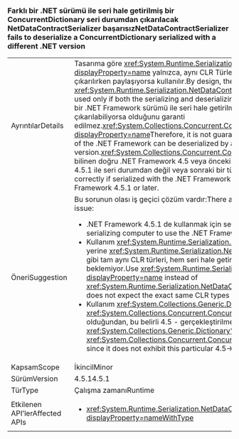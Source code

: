 ### <a name="netdatacontractserializer-fails-to-deserialize-a-concurrentdictionary-serialized-with-a-different-net-version"></a><span data-ttu-id="c4d54-101">Farklı bir .NET sürümü ile seri hale getirilmiş bir ConcurrentDictionary seri durumdan çıkarılacak NetDataContractSerializer başarısız</span><span class="sxs-lookup"><span data-stu-id="c4d54-101">NetDataContractSerializer fails to deserialize a ConcurrentDictionary serialized with a different .NET version</span></span>

|   |   |
|---|---|
|<span data-ttu-id="c4d54-102">Ayrıntılar</span><span class="sxs-lookup"><span data-stu-id="c4d54-102">Details</span></span>|<span data-ttu-id="c4d54-103">Tasarıma göre <xref:System.Runtime.Serialization.NetDataContractSerializer?displayProperty=name> yalnızca, aynı CLR Türleri serileştirmek hem de sona erer seri durumdan çıkarılırken paylaşıyorsa kullanılır.</span><span class="sxs-lookup"><span data-stu-id="c4d54-103">By design, the <xref:System.Runtime.Serialization.NetDataContractSerializer?displayProperty=name> can be used only if both the serializing and deserializing ends share the same CLR types.</span></span> <span data-ttu-id="c4d54-104">Bu nedenle, bir .NET Framework sürümü ile seri hale getirilmiş bir nesneyi farklı bir sürümü ile seri durumdan çıkarılabiliyorsa olduğunu garanti edilmez.<xref:System.Collections.Concurrent.ConcurrentDictionary%602?displayProperty=name></span><span class="sxs-lookup"><span data-stu-id="c4d54-104">Therefore, it is not guaranteed that an object serialized with one version of the .NET Framework can be deserialized by a different version.<xref:System.Collections.Concurrent.ConcurrentDictionary%602?displayProperty=name></span></span> <span data-ttu-id="c4d54-105">bilinen doğru .NET Framework 4.5 veya önceki serileştirilmiş ve seri durumdan .NET Framework 4.5.1 ile seri durumdan değil veya sonraki bir türdür.</span><span class="sxs-lookup"><span data-stu-id="c4d54-105">is a type that is known to not to deserialize correctly if serialized with the .NET Framework 4.5 or earlier and deserialized with the .NET Framework 4.5.1 or later.</span></span>|
|<span data-ttu-id="c4d54-106">Öneri</span><span class="sxs-lookup"><span data-stu-id="c4d54-106">Suggestion</span></span>|<span data-ttu-id="c4d54-107">Bu sorunun olası iş geçici çözüm vardır:</span><span class="sxs-lookup"><span data-stu-id="c4d54-107">There are a number of possible work-arounds for this issue:</span></span><ul><li><span data-ttu-id="c4d54-108">.NET Framework 4.5.1 de kullanmak için serileştirmek bilgisayar yükseltin.</span><span class="sxs-lookup"><span data-stu-id="c4d54-108">Upgrade the serializing computer to use the .NET Framework 4.5.1, as well.</span></span></li><li><span data-ttu-id="c4d54-109">Kullanım <xref:System.Runtime.Serialization.DataContractSerializer?displayProperty=name> yerine <xref:System.Runtime.Serialization.NetDataContractSerializer?displayProperty=name> gibi tam aynı CLR türleri, hem seri hale getirme hem de sona erer seri durumdan çıkarılırken beklemiyor.</span><span class="sxs-lookup"><span data-stu-id="c4d54-109">Use <xref:System.Runtime.Serialization.DataContractSerializer?displayProperty=name> instead of <xref:System.Runtime.Serialization.NetDataContractSerializer?displayProperty=name> as this does not expect the exact same CLR types at both serializing and deserializing ends.</span></span></li><li><span data-ttu-id="c4d54-110">Kullanım <xref:System.Collections.Generic.Dictionary%602?displayProperty=name> yerine <xref:System.Collections.Concurrent.ConcurrentDictionary%602?displayProperty=name> olduğundan, bu belirli 4.5 - gerçekleştirilmez&gt;4.5.1 bölün.</span><span class="sxs-lookup"><span data-stu-id="c4d54-110">Use <xref:System.Collections.Generic.Dictionary%602?displayProperty=name> instead of <xref:System.Collections.Concurrent.ConcurrentDictionary%602?displayProperty=name> since it does not exhibit this particular 4.5-&gt;4.5.1 break.</span></span></li></ul>|
|<span data-ttu-id="c4d54-111">Kapsam</span><span class="sxs-lookup"><span data-stu-id="c4d54-111">Scope</span></span>|<span data-ttu-id="c4d54-112">İkincil</span><span class="sxs-lookup"><span data-stu-id="c4d54-112">Minor</span></span>|
|<span data-ttu-id="c4d54-113">Sürüm</span><span class="sxs-lookup"><span data-stu-id="c4d54-113">Version</span></span>|<span data-ttu-id="c4d54-114">4.5.1</span><span class="sxs-lookup"><span data-stu-id="c4d54-114">4.5.1</span></span>|
|<span data-ttu-id="c4d54-115">Tür</span><span class="sxs-lookup"><span data-stu-id="c4d54-115">Type</span></span>|<span data-ttu-id="c4d54-116">Çalışma zamanı</span><span class="sxs-lookup"><span data-stu-id="c4d54-116">Runtime</span></span>|
|<span data-ttu-id="c4d54-117">Etkilenen API’ler</span><span class="sxs-lookup"><span data-stu-id="c4d54-117">Affected APIs</span></span>|<ul><li><xref:System.Runtime.Serialization.NetDataContractSerializer.Deserialize(System.IO.Stream)?displayProperty=nameWithType></li></ul>|

